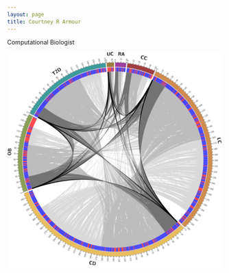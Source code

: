 ```yaml
---
layout: page
title: Courtney R Armour
---
```

Computational Biologist

<img src="/content/images/circos.png" class="img-fluid" alt="Circos" max-width="50%" height="auto">

